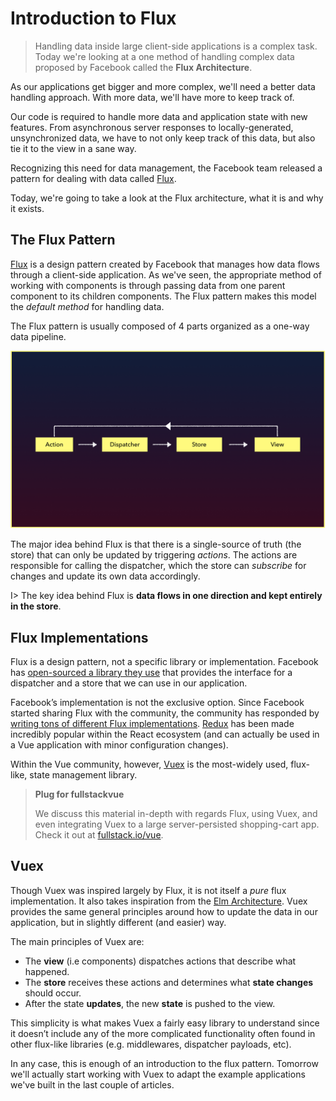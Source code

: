 # Introduction to Flux

> Handling data inside large client-side applications is a complex task. Today we're looking at a one method of handling complex data proposed by Facebook called the **Flux Architecture**.

As our applications get bigger and more complex, we'll need a better data handling approach. With more data, we'll have more to keep track of.

Our code is required to handle more data and application state with new features. From asynchronous server responses to locally-generated, unsynchronized data, we have to not only keep track of this data, but also tie it to the view in a sane way.

Recognizing this need for data management, the Facebook team released a pattern for dealing with data called [Flux](https://facebook.github.io/flux/docs/overview.html).

Today, we're going to take a look at the Flux architecture, what it is and why it exists.

## The Flux Pattern

[Flux](https://facebook.github.io/flux/docs/overview.html) is a design pattern created by Facebook that manages how data flows through a client-side application. As we've seen, the appropriate method of working with components is through passing data from one parent component to its children components. The Flux pattern makes this model the _default method_ for handling data.

The Flux pattern is usually composed of 4 parts organized as a one-way data pipeline.

![](./public/assets/flux-pattern.png)

The major idea behind Flux is that there is a single-source of truth (the store) that can only be updated by triggering _actions_. The actions are responsible for calling the dispatcher, which the store can _subscribe_ for changes and update its own data accordingly.

I> The key idea behind Flux is **data flows in one direction and kept entirely in the store**.

## Flux Implementations

Flux is a design pattern, not a specific library or implementation. Facebook has [open-sourced a library they use](https://github.com/facebook/flux) that provides the interface for a dispatcher and a store that we can use in our application.

Facebook’s implementation is not the exclusive option. Since Facebook started sharing Flux with the community, the community has responded by [writing tons of different Flux implementations](https://github.com/voronianski/flux-comparison). [Redux](https://github.com/reactjs/redux) has been made incredibly popular within the React ecosystem (and can actually be used in a Vue application with minor configuration changes).

Within the Vue community, however, [Vuex](https://github.com/vuejs/vuex) is the most-widely used, flux-like, state management library.

>  **Plug for fullstackvue**
>
> We discuss this material in-depth with regards Flux, using Vuex, and even integrating Vuex to a large server-persisted shopping-cart app. Check it out at [fullstack.io/vue](https://www.fullstack.io/vue/).

## Vuex

Though Vuex was inspired largely by Flux, it is not itself a _pure_ flux implementation. It also takes inspiration from the [Elm Architecture](https://guide.elm-lang.org/architecture/). Vuex provides the same general principles around how to update the data in our application, but in slightly different (and easier) way.

The main principles of Vuex are:

-   The **view** (i.e components) dispatches actions that describe what happened.
-   The **store** receives these actions and determines what **state changes** should occur.
-   After the state **updates**, the new **state** is pushed to the view.

This simplicity is what makes Vuex a fairly easy library to understand since it doesn’t include any of the more complicated functionality often found in other flux-like libraries (e.g. middlewares, dispatcher payloads, etc).

In any case, this is enough of an introduction to the flux pattern. Tomorrow we'll actually start working with Vuex to adapt the example applications we've built in the last couple of articles.
